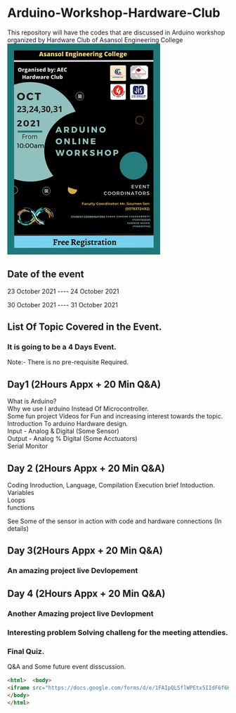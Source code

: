 # Arduino-Workshop-Hardware-Club
This repository will have the codes that are discussed in Arduino workshop organized by Hardware Club of Asansol Engineering College 
![alt text](https://github.com/kamran-hassan/Arduino-Workshop-Hardware-Club/blob/main/poster1.png?raw=true)
## Date of the event

23 October 2021          ----               24 October 2021

30 October 2021          ----               31 October 2021


## List Of Topic Covered in the Event.

### It is going to be a 4 Days Event.
  Note:- There is no pre-requisite Required.
  ## Day1 (2Hours Appx + 20 Min Q&A)
   
   What is Arduino? <br>
   Why we use I arduino Instead Of Microcontroller. <br>
   Some fun project Videos for Fun and increasing interest towards the topic. <br>
   Introduction To arduino Hardware design. <br>
   Input - Analog & Digital   (Some Sensor) <br>
   Output - Analog % Digital  (Some Acctuators)<br> 
   Serial Monitor <br>
   
   ## Day 2 (2Hours Appx + 20 Min Q&A)
   
   Coding Inroduction, Language, Compilation Execution brief Intoduction. <br>
   Variables <br>
   Loops <br>
   functions  <br>
   
   See Some of the sensor in action with code and hardware connections (In details)  <br>
   
   ## Day 3(2Hours Appx + 20 Min Q&A)  <br>
  
   ### An amazing project live Devlopement <br>
   
   ## Day 4 (2Hours Appx + 20 Min Q&A)  <br>
   
   ### Another Amazing project live Devlopment  <br>
   
   ### Interesting problem Solving challeng for the meeting attendies.  <br>
   ### Final Quiz.  <br>
   Q&A and Some future event disscussion.   <br>
   ```html
<html>  <body>
 <iframe src="https://docs.google.com/forms/d/e/1FAIpQLSflWPEtx5IIdF6f6HqUh5vRqObkVdxjaKXNBySChmosQqtc0A/viewform?embedded=true" width="640" height="500" frameborder="0" marginheight="0" marginwidth="0">Loading…</iframe>  
  </body>
</html>
```
